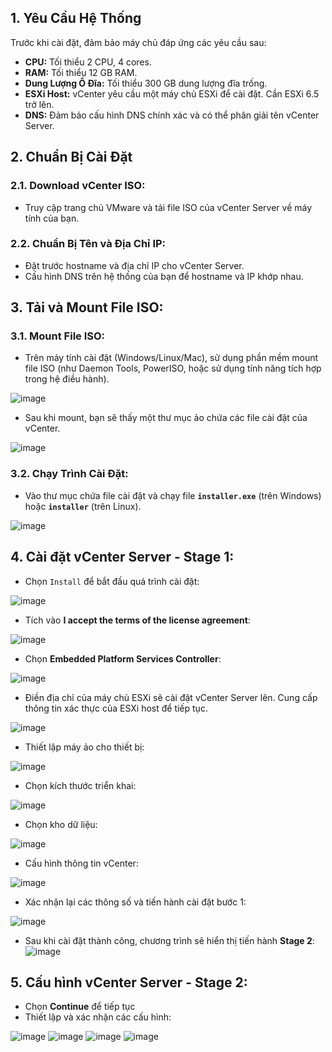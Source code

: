 ## 1. Yêu Cầu Hệ Thống

Trước khi cài đặt, đảm bảo máy chủ đáp ứng các yêu cầu sau:
- **CPU:** Tối thiểu 2 CPU, 4 cores.
- **RAM:** Tối thiểu 12 GB RAM.
- **Dung Lượng Ổ Đĩa:** Tối thiểu 300 GB dung lượng đĩa trống.
- **ESXi Host:** vCenter yêu cầu một máy chủ ESXi để cài đặt. Cần ESXi 6.5 trở lên.
- **DNS:** Đảm bảo cấu hình DNS chính xác và có thể phân giải tên vCenter Server.

## 2. Chuẩn Bị Cài Đặt

### 2.1. **Download vCenter ISO:**
   - Truy cập trang chủ VMware và tải file ISO của vCenter Server về máy tính của bạn.

### 2.2. **Chuẩn Bị Tên và Địa Chỉ IP:**
   - Đặt trước hostname và địa chỉ IP cho vCenter Server.
   - Cấu hình DNS trên hệ thống của bạn để hostname và IP khớp nhau.

## 3. Tải và Mount File ISO:
### 3.1. **Mount File ISO:**
- Trên máy tính cài đặt (Windows/Linux/Mac), sử dụng phần mềm mount file ISO (như Daemon Tools, PowerISO, hoặc sử dụng tính năng tích hợp trong hệ điều hành).

![image](https://github.com/user-attachments/assets/0c138ecf-6561-4a26-9d71-66dd5bb81794)

- Sau khi mount, bạn sẽ thấy một thư mục ảo chứa các file cài đặt của vCenter.

![image](https://github.com/user-attachments/assets/c775c31a-2ae1-415c-9a62-87f5e61dee42)

### 3.2. **Chạy Trình Cài Đặt:**
- Vào thư mục chứa file cài đặt và chạy file **`installer.exe`** (trên Windows) hoặc **`installer`** (trên Linux).
  
![image](https://github.com/user-attachments/assets/41d4da3b-e9da-4ee6-a2e4-a15124ebe223)

## 4. Cài đặt vCenter Server - Stage 1:
- Chọn `Install` để bắt đầu quá trình cài đặt:
  
![image](https://github.com/user-attachments/assets/613c5ef3-e8c7-4039-a2d0-2c3ba45a8cc0)

- Tích vào **I accept the terms of the license agreement**:
  
![image](https://github.com/user-attachments/assets/f8bf7d98-9428-4875-87cf-71d1553da2e4)

- Chọn **Embedded Platform Services Controller**:
  
![image](https://github.com/user-attachments/assets/e15d2df2-d2a3-43d5-b8a3-616caa9be98d)

- Điền địa chỉ của máy chủ ESXi sẽ cài đặt vCenter Server lên. Cung cấp thông tin xác thực của ESXi host để tiếp tục.
  
![image](https://github.com/user-attachments/assets/9791eff6-1e33-4fab-b02e-07f76b64d7f2)

- Thiết lập máy ảo cho thiết bị:
  
![image](https://github.com/user-attachments/assets/63930809-53bf-4497-b4f6-82c4d0c4947c)

- Chọn kích thước triển khai:
  
![image](https://github.com/user-attachments/assets/fbc3597a-8cef-4307-a477-bce9f739e61b)

- Chọn kho dữ liệu:
  
![image](https://github.com/user-attachments/assets/cb2e6e1a-6ca5-436a-b9aa-a1db7c630e22)

- Cấu hình thông tin vCenter:

![image](https://github.com/user-attachments/assets/ec1e212d-2db9-4698-a918-4187b0f7d2dd)

- Xác nhận lại các thông số và tiến hành cài đặt bước 1:
  
![image](https://github.com/user-attachments/assets/5f799075-d2f8-4517-829b-656cf2fbcc55)

- Sau khi cài đặt thành công, chương trình sẽ hiển thị tiến hành **Stage 2**:
![image](https://github.com/user-attachments/assets/6d987d7c-3bdd-422e-9f80-f88caeb5c0e3)

## 5. Cấu hình vCenter Server - Stage 2: 
- Chọn **Continue** để tiếp tục
- Thiết lập và xác nhận các cấu hình:

![image](https://github.com/user-attachments/assets/15e57ea5-b46b-4a47-b63d-de6689071194)
![image](https://github.com/user-attachments/assets/e82f62eb-efbe-4845-96a5-e220c1d9e78a)
![image](https://github.com/user-attachments/assets/59ef5f92-f0f1-4fcc-ad54-e9377ff0b7a9)
![image](https://github.com/user-attachments/assets/df247d75-ecac-4b1d-98de-4d19c7580563)



